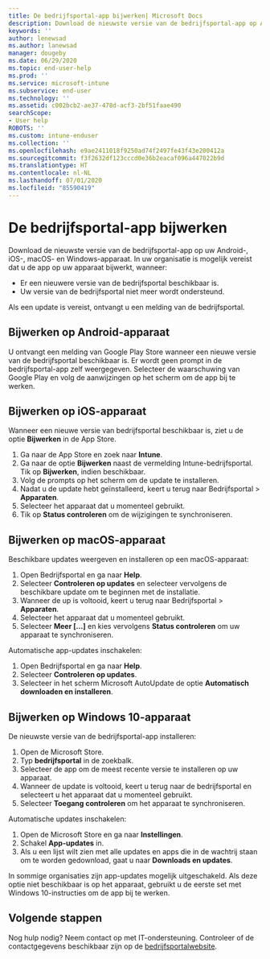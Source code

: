 ```yaml
---
title: De bedrijfsportal-app bijwerken| Microsoft Docs
description: Download de nieuwste versie van de bedrijfsportal-app op Android-, iOS-, macOS- en Windows-apparaten.
keywords: ''
author: lenewsad
ms.author: lanewsad
manager: dougeby
ms.date: 06/29/2020
ms.topic: end-user-help
ms.prod: ''
ms.service: microsoft-intune
ms.subservice: end-user
ms.technology: ''
ms.assetid: c002bcb2-ae37-478d-acf3-2bf51faae490
searchScope:
- User help
ROBOTS: ''
ms.custom: intune-enduser
ms.collection: ''
ms.openlocfilehash: e9ae2411018f9250ad74f2497fe43f43e200412a
ms.sourcegitcommit: f3f2632df123cccd0e36b2eacaf096a447022b9d
ms.translationtype: HT
ms.contentlocale: nl-NL
ms.lasthandoff: 07/01/2020
ms.locfileid: "85590419"
---
```

# <a name="update-the-company-portal-app"></a>De bedrijfsportal-app bijwerken  
 
Download de nieuwste versie van de bedrijfsportal-app op uw Android-, iOS-, macOS- en Windows-apparaat. In uw organisatie is mogelijk vereist dat u de app op uw apparaat bijwerkt, wanneer:  

* Er een nieuwere versie van de bedrijfsportal beschikbaar is.
* Uw versie van de bedrijfsportal niet meer wordt ondersteund. 

Als een update is vereist, ontvangt u een melding van de bedrijfsportal.  

## <a name="update-on-android-device"></a>Bijwerken op Android-apparaat  

U ontvangt een melding van Google Play Store wanneer een nieuwe versie van de bedrijfsportal beschikbaar is. Er wordt geen prompt in de bedrijfsportal-app zelf weergegeven. Selecteer de waarschuwing van Google Play en volg de aanwijzingen op het scherm om de app bij te werken. 

## <a name="update-on-ios-device"></a>Bijwerken op iOS-apparaat  

Wanneer een nieuwe versie van bedrijfsportal beschikbaar is, ziet u de optie **Bijwerken** in de App Store. 

1. Ga naar de App Store en zoek naar **Intune**.  
2. Ga naar de optie **Bijwerken** naast de vermelding Intune-bedrijfsportal. Tik op **Bijwerken**, indien beschikbaar. 
3. Volg de prompts op het scherm om de update te installeren.
4. Nadat u de update hebt geïnstalleerd, keert u terug naar Bedrijfsportal > **Apparaten**. 
5. Selecteer het apparaat dat u momenteel gebruikt.
6. Tik op **Status controleren** om de wijzigingen te synchroniseren.  

## <a name="update-on-macos-device"></a>Bijwerken op macOS-apparaat  

Beschikbare updates weergeven en installeren op een macOS-apparaat: 

1. Open Bedrijfsportal en ga naar **Help**.  
2. Selecteer **Controleren op updates** en selecteer vervolgens de beschikbare update om te beginnen met de installatie.  
4. Wanneer de up is voltooid, keert u terug naar Bedrijfsportal > **Apparaten**. 
5. Selecteer het apparaat dat u momenteel gebruikt.
6. Selecteer **Meer [...]** en kies vervolgens **Status controleren** om uw apparaat te synchroniseren.  

Automatische app-updates inschakelen: 
1. Open Bedrijfsportal en ga naar **Help**.  
2. Selecteer **Controleren op updates**.
3. Selecteer in het scherm Microsoft AutoUpdate de optie **Automatisch downloaden en installeren**.  


## <a name="update-on-windows-10-device"></a>Bijwerken op Windows 10-apparaat  

De nieuwste versie van de bedrijfsportal-app installeren: 
1. Open de Microsoft Store.
2. Typ **bedrijfsportal** in de zoekbalk.  
3. Selecteer de app om de meest recente versie te installeren op uw apparaat. 
4. Wanneer de update is voltooid, keert u terug naar de bedrijfsportal en selecteert u het apparaat dat u momenteel gebruikt.
5. Selecteer **Toegang controleren** om het apparaat te synchroniseren. 

Automatische updates inschakelen:  
1. Open de Microsoft Store en ga naar **Instellingen**.  
2. Schakel **App-updates** in.  
3. Als u een lijst wilt zien met alle updates en apps die in de wachtrij staan om te worden gedownload, gaat u naar **Downloads en updates**.  

In sommige organisaties zijn app-updates mogelijk uitgeschakeld. Als deze optie niet beschikbaar is op het apparaat, gebruikt u de eerste set met Windows 10-instructies om de app bij te werken. 

## <a name="next-steps"></a>Volgende stappen  

Nog hulp nodig? Neem contact op met IT-ondersteuning. Controleer of de contactgegevens beschikbaar zijn op de [bedrijfsportalwebsite](https://go.microsoft.com/fwlink/?linkid=2010980).
